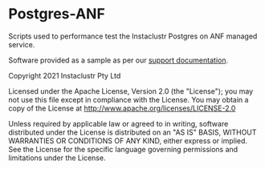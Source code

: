 # Postgres-ANF
Scripts used to performance test the Instaclustr Postgres on ANF managed service.

Software provided as a sample as per our [support documentation](https://www.instaclustr.com/support/documentation/announcements/instaclustr-open-source-project-status/.).


Copyright 2021 Instaclustr Pty Ltd

Licensed under the Apache License, Version 2.0 (the "License");
you may not use this file except in compliance with the License.
You may obtain a copy of the License at http://www.apache.org/licenses/LICENSE-2.0

Unless required by applicable law or agreed to in writing, software
distributed under the License is distributed on an "AS IS" BASIS,
WITHOUT WARRANTIES OR CONDITIONS OF ANY KIND, either express or implied.
See the License for the specific language governing permissions and
limitations under the License.
